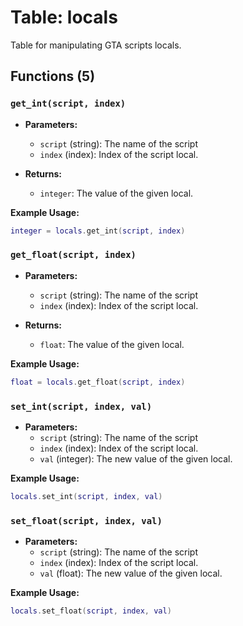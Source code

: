 # Table: locals

Table for manipulating GTA scripts locals.

## Functions (5)

### `get_int(script, index)`

- **Parameters:**
  - `script` (string): The name of the script
  - `index` (index): Index of the script local.

- **Returns:**
  - `integer`: The value of the given local.

**Example Usage:**
```lua
integer = locals.get_int(script, index)
```

### `get_float(script, index)`

- **Parameters:**
  - `script` (string): The name of the script
  - `index` (index): Index of the script local.

- **Returns:**
  - `float`: The value of the given local.

**Example Usage:**
```lua
float = locals.get_float(script, index)
```

### `set_int(script, index, val)`

- **Parameters:**
  - `script` (string): The name of the script
  - `index` (index): Index of the script local.
  - `val` (integer): The new value of the given local.

**Example Usage:**
```lua
locals.set_int(script, index, val)
```

### `set_float(script, index, val)`

- **Parameters:**
  - `script` (string): The name of the script
  - `index` (index): Index of the script local.
  - `val` (float): The new value of the given local.

**Example Usage:**
```lua
locals.set_float(script, index, val)
```

